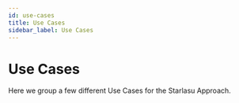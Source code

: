 ```yaml
---
id: use-cases
title: Use Cases
sidebar_label: Use Cases
---
```


# Use Cases

Here we group a few different Use Cases for the Starlasu Approach.